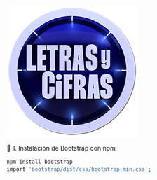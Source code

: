 ![alt text](public/icon.png)


📌 1. Instalación de Bootstrap con npm

```sh
npm install bootstrap
import 'bootstrap/dist/css/bootstrap.min.css';
```


